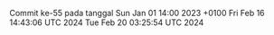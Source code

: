 Commit ke-55 pada tanggal Sun Jan 01 14:00 2023 +0100
Fri Feb 16 14:43:06 UTC 2024
Tue Feb 20 03:25:54 UTC 2024
